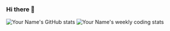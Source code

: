 ### Hi there 👋
![Your Name's GitHub stats](https://github-readme-stats.vercel.app/api?username=sniper19p&show_icons=true&theme=radical)
![Your Name's weekly coding stats](https://github-readme-stats.vercel.app/api/wakatime?username=sniper19p&layout=compact&theme=radical)


<!--
**sniper19p/sniper19p** is a ✨ _special_ ✨ repository because its `README.md` (this file) appears on your GitHub profile.

Here are some ideas to get you started:









- 🔭 I’m currently working on ...
- 🌱 I’m currently learning ...
- 👯 I’m looking to collaborate on ...
- 🤔 I’m looking for help with ...
- 💬 Ask me about ...
- 📫 How to reach me: ...
- 😄 Pronouns: ...
- ⚡ Fun fact: ...
-->
